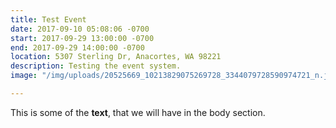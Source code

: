 ```yaml
---
title: Test Event
date: 2017-09-10 05:08:06 -0700
start: 2017-09-29 13:00:00 -0700
end: 2017-09-29 14:00:00 -0700
location: 5307 Sterling Dr, Anacortes, WA 98221
description: Testing the event system.
image: "/img/uploads/20525669_10213829075269728_3344079728590974721_n.jpg"

---
```



This is some of the **text**, that we will have in the body section.